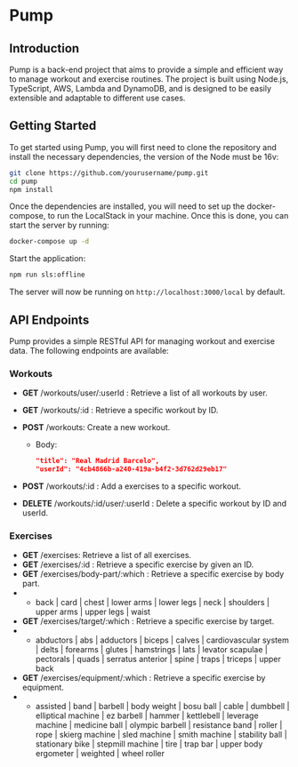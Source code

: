 # Pump
## Introduction
Pump is a back-end project that aims to provide a simple and efficient way to manage workout and exercise routines. The project is built using Node.js, TypeScript, AWS, Lambda and DynamoDB, and is designed to be easily extensible and adaptable to different use cases.

## Getting Started
To get started using Pump, you will first need to clone the repository and install the necessary dependencies, the version of the Node must be 16v:

```bash
git clone https://github.com/yourusername/pump.git
cd pump
npm install
```
Once the dependencies are installed, you will need to set up the docker-compose, to run the LocalStack in your machine. Once this is done, you can start the server by running:

```bash
docker-compose up -d
```
Start the application:

```bash
npm run sls:offline
```

The server will now be running on `http://localhost:3000/local` by default.

## API Endpoints
Pump provides a simple RESTful API for managing workout and exercise data. The following endpoints are available:

### Workouts
- **GET** /workouts/user/:userId : Retrieve a list of all workouts by user.
- **GET** /workouts/:id : Retrieve a specific workout by ID.
- **POST** /workouts: Create a new workout.
    - Body:
        ```json
        "title": "Real Madrid Barcelo",
        "userId": "4cb4866b-a240-419a-b4f2-3d762d29eb17"
        ```

- **POST** /workouts/:id : Add a exercises to a specific workout.
- **DELETE** /workouts/:id/user/:userId : Delete a specific workout by ID and userId.

### Exercises
- **GET** /exercises: Retrieve a list of all exercises.
- **GET** /exercises/:id : Retrieve a specific exercise by given an ID.
- **GET** /exercises/body-part/:which : Retrieve a specific exercise by body part.
- - back | card | chest | lower arms | lower legs | neck | shoulders | upper arms | upper legs | waist
- **GET** /exercises/target/:which : Retrieve a specific exercise by target.
- - abductors | abs | adductors | biceps | calves | cardiovascular system | delts | forearms | glutes | hamstrings | lats | levator scapulae | pectorals | quads | serratus anterior | spine | traps | triceps | upper back
- **GET** /exercises/equipment/:which : Retrieve a specific exercise by equipment.
- - assisted | band | barbell | body weight | bosu ball | cable | dumbbell | elliptical machine | ez barbell | hammer | kettlebell | leverage machine | medicine ball | olympic barbell | resistance band | roller | rope | skierg machine | sled machine | smith machine | stability ball | stationary bike | stepmill machine | tire | trap bar | upper body ergometer | weighted | wheel roller






